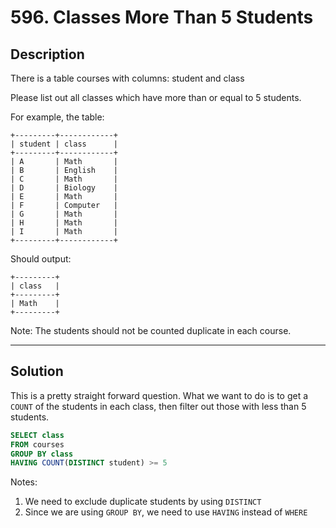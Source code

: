 
# 596. Classes More Than 5 Students

## Description

There is a table courses with columns: student and class

Please list out all classes which have more than or equal to 5 students.

For example, the table:

```
+---------+------------+
| student | class      |
+---------+------------+
| A       | Math       |
| B       | English    |
| C       | Math       |
| D       | Biology    |
| E       | Math       |
| F       | Computer   |
| G       | Math       |
| H       | Math       |
| I       | Math       |
+---------+------------+
```
Should output:

```
+---------+
| class   |
+---------+
| Math    |
+---------+
```
 

Note:
The students should not be counted duplicate in each course.

---
## Solution

This is a pretty straight forward question.
What we want to do is to get a `COUNT` of the students in each class, then filter out those with less than 5 students.

```sql
SELECT class
FROM courses
GROUP BY class
HAVING COUNT(DISTINCT student) >= 5
```

Notes:
1. We need to exclude duplicate students by using `DISTINCT`
2. Since we are using `GROUP BY`, we need to use `HAVING` instead of `WHERE`